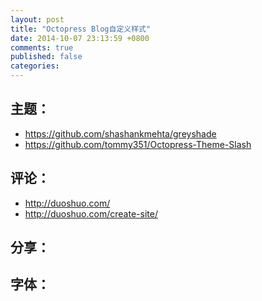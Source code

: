 ```yaml
---
layout: post
title: "Octopress Blog自定义样式"
date: 2014-10-07 23:13:59 +0800
comments: true
published: false
categories: 
---
```

主题：
---
* https://github.com/shashankmehta/greyshade
* https://github.com/tommy351/Octopress-Theme-Slash


评论：
---
* http://duoshuo.com/
* http://duoshuo.com/create-site/


分享：
---



字体：
---


